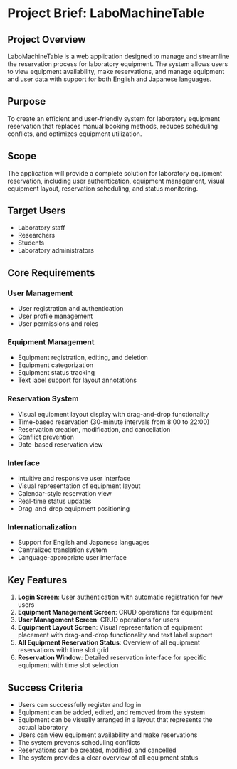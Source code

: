 # Project Brief: LaboMachineTable

## Project Overview
LaboMachineTable is a web application designed to manage and streamline the reservation process for laboratory equipment. The system allows users to view equipment availability, make reservations, and manage equipment and user data with support for both English and Japanese languages.

## Purpose
To create an efficient and user-friendly system for laboratory equipment reservation that replaces manual booking methods, reduces scheduling conflicts, and optimizes equipment utilization.

## Scope
The application will provide a complete solution for laboratory equipment reservation, including user authentication, equipment management, visual equipment layout, reservation scheduling, and status monitoring.

## Target Users
- Laboratory staff
- Researchers
- Students
- Laboratory administrators

## Core Requirements

### User Management
- User registration and authentication
- User profile management
- User permissions and roles

### Equipment Management
- Equipment registration, editing, and deletion
- Equipment categorization
- Equipment status tracking
- Text label support for layout annotations

### Reservation System
- Visual equipment layout display with drag-and-drop functionality
- Time-based reservation (30-minute intervals from 8:00 to 22:00)
- Reservation creation, modification, and cancellation
- Conflict prevention
- Date-based reservation view

### Interface
- Intuitive and responsive user interface
- Visual representation of equipment layout
- Calendar-style reservation view
- Real-time status updates
- Drag-and-drop equipment positioning

### Internationalization
- Support for English and Japanese languages
- Centralized translation system
- Language-appropriate user interface

## Key Features
1. **Login Screen**: User authentication with automatic registration for new users
2. **Equipment Management Screen**: CRUD operations for equipment
3. **User Management Screen**: CRUD operations for users
4. **Equipment Layout Screen**: Visual representation of equipment placement with drag-and-drop functionality and text label support
5. **All Equipment Reservation Status**: Overview of all equipment reservations with time slot grid
6. **Reservation Window**: Detailed reservation interface for specific equipment with time slot selection

## Success Criteria
- Users can successfully register and log in
- Equipment can be added, edited, and removed from the system
- Equipment can be visually arranged in a layout that represents the actual laboratory
- Users can view equipment availability and make reservations
- The system prevents scheduling conflicts
- Reservations can be created, modified, and cancelled
- The system provides a clear overview of all equipment status
